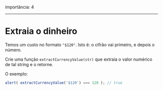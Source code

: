 importância: 4

---

# Extraia o dinheiro

Temos um custo no formato `"$120"`. Isto é: o cifrão vai primeiro, e depois o número.

Crie uma função `extractCurrencyValue(str)` que extraia o valor numérico de tal string e o retorne. 

O exemplo:

```js
alert( extractCurrencyValue('$120') === 120 ); // true
```

